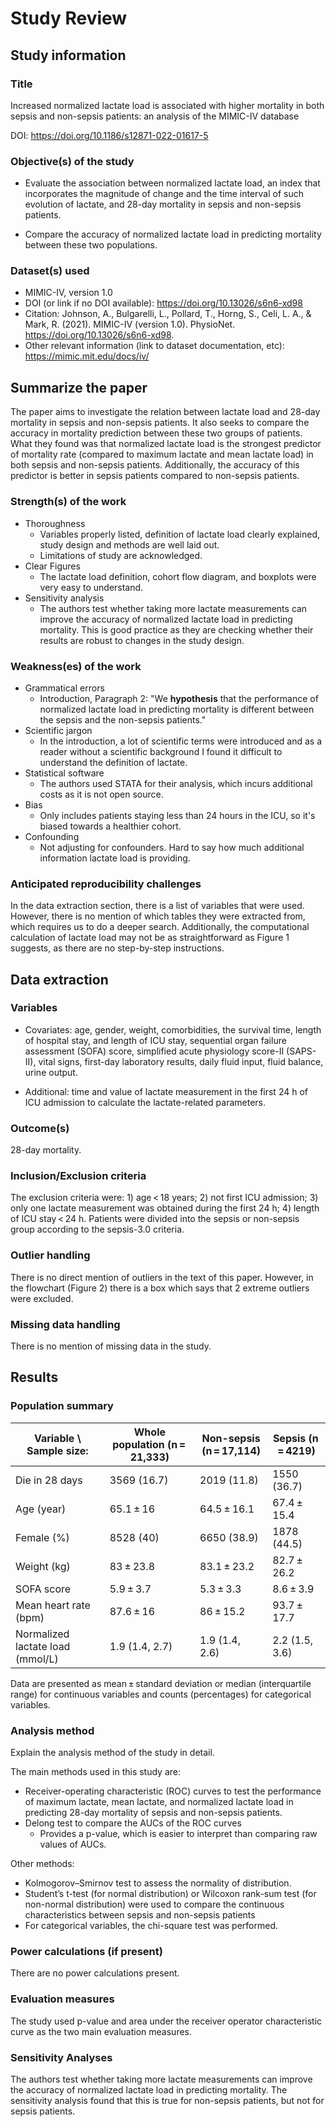 # Study Review

## Study information

### Title

Increased normalized lactate load is associated with higher mortality in both sepsis and non-sepsis patients: an analysis of the MIMIC-IV database

DOI: https://doi.org/10.1186/s12871-022-01617-5

### Objective(s) of the study

- Evaluate the association between normalized lactate load, an index that incorporates the magnitude of change and the time interval of such evolution of lactate, and 28-day mortality in sepsis and non-sepsis patients. 

- Compare the accuracy of normalized lactate load in predicting mortality between these two populations.

### Dataset(s) used

- MIMIC-IV, version 1.0
- DOI (or link if no DOI available): https://doi.org/10.13026/s6n6-xd98
- Citation: Johnson, A., Bulgarelli, L., Pollard, T., Horng, S., Celi, L. A., & Mark, R. (2021). MIMIC-IV (version 1.0). PhysioNet. https://doi.org/10.13026/s6n6-xd98.
- Other relevant information (link to dataset documentation, etc): https://mimic.mit.edu/docs/iv/

## Summarize the paper

The paper aims to investigate the relation between lactate load and 28-day mortality in sepsis and non-sepsis patients. It also seeks to compare the accuracy in mortality prediction between these two groups of patients. What they found was that normalized lactate load is the strongest predictor of mortality rate (compared to maximum lactate and mean lactate load) in both sepsis and non-sepsis patients. Additionally, the accuracy of this predictor is better in sepsis patients compared to non-sepsis patients. 

### Strength(s) of the work

- Thoroughness 
    - Variables properly listed, definition of lactate load clearly explained, study design and methods are well laid out.
    - Limitations of study are acknowledged.
- Clear Figures 
    - The lactate load definition, cohort flow diagram, and boxplots were very easy to understand.  
- Sensitivity analysis
    - The authors test whether taking more lactate measurements can improve the accuracy of normalized lactate load in predicting mortality. This is good practice as they are checking whether their results are robust to changes in the study design.

### Weakness(es) of the work

- Grammatical errors
    - Introduction, Paragraph 2: "We **hypothesis** that the performance of normalized lactate load in predicting mortality is different between the sepsis and the non-sepsis patients."
- Scientific jargon
    - In the introduction, a lot of scientific terms were introduced and as a reader without a scientific background I found it difficult to understand the definition of lactate. 
- Statistical software 
    - The authors used STATA for their analysis, which incurs additional costs as it is not open source. 
- Bias
    - Only includes patients staying less than 24 hours in the ICU, so it's biased towards a healthier cohort.
- Confounding 
    - Not adjusting for confounders. Hard to say how much additional information lactate load is providing.

### Anticipated reproducibility challenges

In the data extraction section, there is a list of variables that were used. However, there is no mention of which tables they were extracted from, which requires us to do a deeper search. Additionally, the computational calculation of lactate load may not be as straightforward as Figure 1 suggests, as there are no step-by-step instructions.

## Data extraction

### Variables

- Covariates: age, gender, weight, comorbidities, the survival time, length of hospital stay, and length of ICU stay, sequential organ failure assessment (SOFA) score, simplified acute physiology score-II (SAPS-II), vital signs, first-day laboratory results, daily fluid input, fluid balance, urine output. 

- Additional: time and value of lactate measurement in the first 24 h of ICU admission to calculate the lactate-related parameters.

### Outcome(s)

28-day mortality.

### Inclusion/Exclusion criteria

The exclusion criteria were: 1) age < 18 years; 2) not first ICU admission; 3) only one lactate measurement was obtained during the first 24 h; 4) length of ICU stay < 24 h. Patients were divided into the sepsis or non-sepsis group according to the sepsis-3.0 criteria. 

### Outlier handling

There is no direct mention of outliers in the text of this paper. However, in the flowchart (Figure 2) there is a box which says that 2 extreme outliers were excluded. 

### Missing data handling

There is no mention of missing data in the study.

## Results

### Population summary

Variable \ Sample size: | Whole population (n = 21,333) | Non-sepsis (n = 17,114) |	Sepsis (n = 4219) 
 --- | --- | --- | --- 
Die in 28 days | 3569 (16.7) | 2019 (11.8) | 1550 (36.7) 
Age (year) | 65.1 ± 16 | 64.5 ± 16.1 | 67.4 ± 15.4
Female (%) | 8528 (40) | 6650 (38.9) | 1878 (44.5) 
Weight (kg) | 83 ± 23.8 | 83.1 ± 23.2 | 82.7 ± 26.2 
SOFA score | 5.9 ± 3.7 | 5.3 ± 3.3 | 8.6 ± 3.9
Mean heart rate (bpm) |	87.6 ± 16 |	86 ± 15.2 |	93.7 ± 17.7
Normalized lactate load (mmol/L) | 1.9 (1.4, 2.7) |	1.9 (1.4, 2.6) | 2.2 (1.5, 3.6) 

Data are presented as mean ± standard deviation or median (interquartile range) for continuous variables and counts (percentages) for categorical variables.

### Analysis method

Explain the analysis method of the study in detail.

The main methods used in this study are: 
- Receiver-operating characteristic (ROC) curves to test the performance of maximum lactate, mean lactate, and normalized lactate load in predicting 28-day mortality of sepsis and non-sepsis patients.
- Delong test to compare the AUCs of the ROC curves 
    - Provides a p-value, which is easier to interpret than comparing raw values of AUCs.

Other methods:
- Kolmogorov–Smirnov test to assess the normality of distribution.
- Student’s t-test (for normal distribution) or Wilcoxon rank-sum test (for non-normal distribution) were used to compare the continuous characteristics between sepsis and non-sepsis patients
- For categorical variables, the chi-square test was performed.

### Power calculations (if present)

There are no power calculations present.

### Evaluation measures

The study used p-value and area under the receiver operator characteristic curve as the two main evaluation measures.

### Sensitivity Analyses

The authors test whether taking more lactate measurements can improve the accuracy of normalized lactate load in predicting mortality. The sensitivity analysis found that this is true for non-sepsis patients, but not for sepsis patients.
